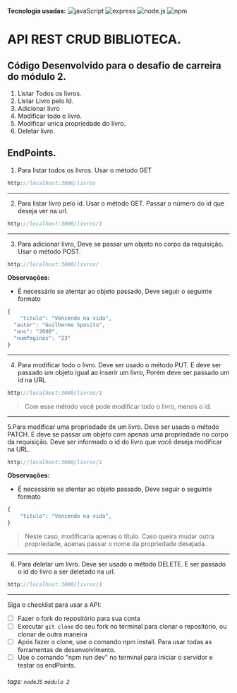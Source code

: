 **Tecnologia usadas:**
![javaScript](https://img.shields.io/badge/JavaScript-323330?style=for-the-badge&logo=javascript&logoColor=F7DF1E) ![express](https://img.shields.io/badge/Express%20js-000000?style=for-the-badge&logo=express&logoColor=white) ![node.js](https://img.shields.io/badge/Node%20js-339933?style=for-the-badge&logo=nodedotjs&logoColor=white) ![npm](https://img.shields.io/badge/npm-CB3837?style=for-the-badge&logo=npm&logoColor=white)

# API REST CRUD BIBLIOTECA.

## Código Desenvolvido para o desafio de carreira do módulo 2.

1. Listar Todos os livros.
2. Listar Livro pelo Id.
3. Adicionar livro
4. Modificar todo o livro.
5. Modificar unica propriedade do livro. 
6. Deletar livro.

## EndPoints. 

1. Para listar todos os livros. Usar o método GET
```javascript
http://localhost:3000/livros
``` 
---
2. Para listar livro pelo id. Usar o método GET. Passar o número do id que deseja ver na url.
```javascript
http://localhost:3000/livros/1
```
---
3. Para adicionar livro, Deve se passar um objeto no corpo da requisição. Usar o método POST.
```javascript
http://localhost:3000/livros/
```
**Observações:**

-   É necessário se atentar ao objeto passado, Deve seguir o seguinte formato
```javascript
{ 
	"titulo": "Vencendo na vida",
  "autor": "Guilherme Sposito",
  "ano": "2000",
  "numPaginas": "23"
}
```

---
4. Para modificar todo o livro. Deve ser usado o método PUT. E deve ser passado um objeto igual ao inserir um livro, Porém deve ser passado um id na URL
```javascript
http://localhost:3000/livros/1
```
> Com esse método você pode modificar todo o livro, menos o id.
---
5.Para modificar uma propriedade de um livro. Deve ser usado o método PATCH. E deve se passar um objeto com apenas uma propriedade no corpo da requisição. Deve ser informado o id do livro que você deseja modificar na URL. 
```javascript
http://localhost:3000/livros/1
```
**Observações:**

-   É necessário se atentar ao objeto passado, Deve seguir o seguinte formato
```javascript
{ 
	"titulo": "Vencendo na vida",
}
```
> Neste caso, modificaria apenas o título. Caso queira mudar outra propriedade, apenas passar o nome da propriedade desejada.

---
6. Para deletar um livro. Deve ser usado o método DELETE. E ser passado o id do livro a ser deletado na url.
```javascript
http://localhost:3000/livros/1
```




---

Siga o checklist para usar a API:

-   [ ] Fazer o fork do repositório para sua conta
-   [ ] Executar `git clone` do seu fork no terminal para clonar o repositório, ou clonar de outra maneira
-   [ ] Após fazer o clone, use o comando npm install. Para usar todas as ferramentas de desenvolvimento.
-   [ ] Use o comando "npm run dev" no terminal para iniciar o servidor e testar os endPoints.  

###### tags: `nodeJS` `módulo 2` 

